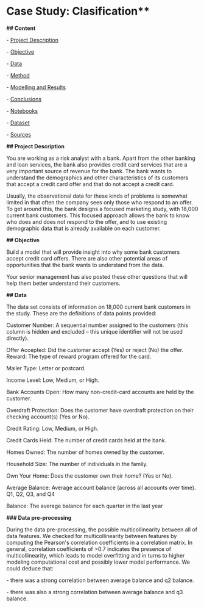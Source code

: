 # Case Study: Clasification**



**## Content**

\- [Project Description](#project-description)

\- [Objective](#Objective)

\- [Data](#data)

\- [Method](#method)

\- [Modelling and Results](#modelling-results)

\- [Conclusions](#conclusions)

\- [Notebooks](#notebooks)

\- [Dataset](#dataset)

\- [Sources](#sources)



**## Project Description**

You are working as a risk analyst with a bank. Apart from the other banking and loan services, the bank also provides credit card services that are a very important source of revenue for the bank. The bank wants to understand the demographics and other characteristics of its customers that accept a credit card offer and that do not accept a credit card.



Usually, the observational data for these kinds of problems is somewhat limited in that often the company sees only those who respond to an offer. To get around this, the bank designs a focused marketing study, with 18,000 current bank customers. This focused approach allows the bank to know who does and does not respond to the offer, and to use existing demographic data that is already available on each customer.



**## Objective**

Build a model that will provide insight into why some bank customers accept credit card offers. There are also other potential areas of opportunities that the bank wants to understand from the data.

Your senior management has also posted these other questions that will help them better understand their customers.



**## Data**

The data set consists of information on 18,000 current bank customers in the study. These are the definitions of data points provided:



Customer Number: A sequential number assigned to the customers (this column is hidden and excluded – this unique identifier will not be used directly).

Offer Accepted: Did the customer accept (Yes) or reject (No) the offer. Reward: The type of reward program offered for the card.

Mailer Type: Letter or postcard.

Income Level: Low, Medium, or High.

Bank Accounts Open: How many non-credit-card accounts are held by the customer.

Overdraft Protection: Does the customer have overdraft protection on their checking account(s) (Yes or No).

Credit Rating: Low, Medium, or High.

Credit Cards Held: The number of credit cards held at the bank.

Homes Owned: The number of homes owned by the customer.

Household Size: The number of individuals in the family.

Own Your Home: Does the customer own their home? (Yes or No).

Average Balance: Average account balance (across all accounts over time). Q1, Q2, Q3, and Q4

Balance: The average balance for each quarter in the last year



**### Data pre-processing**



During the data pre-processing, the possible multicollinearity between all of data features. We checked for multicollinearity between features by computing the Pearson's correlation coefficients in a correlation matrix. In general, correlation coefficients of >0.7 indicates the presence of multicollinearity, which leads to model overfitting and in turns to higher modeling computational cost and possibly lower model performance. We could deduce that:

\- there was a strong correlation between average balance and q2 balance. 

\- there was also a strong correlation between average balance and q3 balance.
